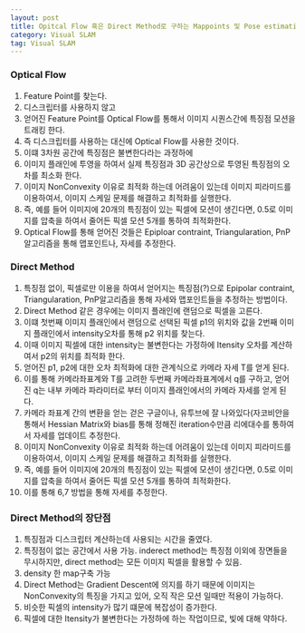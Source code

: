 ```yaml
---
layout: post
title: Opitcal Flow 혹은 Direct Method로 구하는 Mappoints 및 Pose estimation
category: Visual SLAM
tag: Visual SLAM
---
```


### Optical Flow
1. Feature Point를 찾는다.
2. 디스크립터를 사용하지 않고
3. 얻어진 Feature Point를 Optical Flow를 통해서 이미지 시퀀스간에 특징점 모션을 트래킹 한다.
4. 즉 디스크립터를 사용하는 대신에 Optical Flow를 사용한 것이다.
5. 이떄 3차원 공간에 특징점은 불변한다라는 과정하에
6. 이미지 플래인에 투영을 하여서 실제 특징점과 3D 공간상으로 투영된 특징점의 오차를 최소화 한다.
7. 이미지 NonConvexity 이유로 최적화 하는데 어려움이 있는데 이미지 피라미드를 이용하여서, 이미지 스케일 문제를 해결하고 최적화를 실행한다.
8. 즉, 예를 들어 이미지에 20개의 특징점이 있는 픽셀에 모션이 생긴다면, 0.5로 이미지를 압축을 하여서 줄어든 픽셀 모션 5개를 통하여 최적화한다.
9. Optical Flow를 통해 얻어진 것들은 Epiploar contraint, Triangularation, PnP알고리즘을 통해 맵포인트나, 자세를 추정한다.

### Direct Method
1. 특징점 없이, 픽셀로만 이용을 하여서 얻어지는 특징점(?)으로 Epipolar contraint, Triangularation, PnP알고리즘을 통해 자세와 맵포인트들을 추정하는 방법이다.
2. Direct Method 같은 경우에는 이미지 플래인에 랜덤으로 픽셀을 고른다.
3. 이떄 첫번째 이미지 플래인에서 랜덤으로 선택된 픽셀 p1의 위치와 값을 2번째 이미지 플래인에서 intensity오차를 통해 p2 위치를 찾는다.
4. 이때 이미지 픽셀에 대한 intensity는 불변한다는 가정하에 Itensity 오차를 계산하여서 p2의 위치를 최적화 한다.
5. 얻어진 p1, p2에 대한 오차 최적화에 대한 관계식으로 카메라 자세 T를 얻게 된다.
6. 이를 통해 카메라좌표계와 T를 고려한 두번째 카메라좌표계에서 q를 구하고, 얻어진 q는 내부 카메라 파라미터로 부터 이미지 플래인에서의 카메라 자세를 얻게 된다.
7. 카메라 좌표계 간의 변환을 얻는 걷은 구글이나, 유투브에 잘 나와있다(자코비안을 통해서 Hessian Matrix와 bias를 통해 정해진 iteration수만큼 리에대수를 통하여서 자세를 업데이트 추정한다.
8. 이미지 NonConvexity 이유로 최적화 하는데 어려움이 있는데 이미지 피라미드를 이용하여서, 이미지 스케일 문제를 해결하고 최적화를 실행한다.
9. 즉, 예를 들어 이미지에 20개의 특징점이 있는 픽셀에 모션이 생긴다면, 0.5로 이미지를 압축을 하여서 줄어든 픽셀 모션 5개를 통하여 최적화한다.
10. 이를 통해 6,7 방법을 통해 자세를 추정한다.


### Direct Method의 장단점
1. 특징점과 디스크립터 계산하는데 사용되는 시간을 줄였다.
2. 특징점이 없는 공간에서 사용 가능. inderect method는 특징점 이외에 장면들을 무시하지만, direct method는 모든 이미지 픽셀을 활용할 수 있음.
3. density 한 map구축 가능
4. Direct Method는 Gradient Descent에 의지를 하기 때문에 이미지는 NonConvexity의 특징을 가지고 있어, 오직 작은 모션 일때만 적용이 가능하다.
5. 비슷한 픽셀의 intensity가 많기 떄문에 복잡성이 증가한다.
6. 픽셀에 대한 Itensity가 불변한다는 가정하에 하는 작업이므로, 빛에 대해 약하다.
